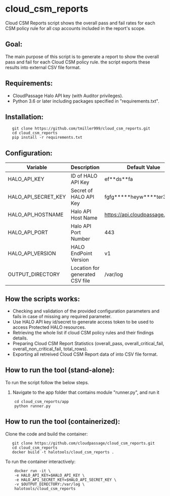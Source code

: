 # cloud_csm_reports
Cloud CSM Reports script shows the overall pass and fail rates for each CSM policy rule for all csp accounts included in the report's scope.

## Goal:
The main purpose of this script is to generate a report to show the overall pass and fail for each Cloud CSM policy rule. the script exports these results into external CSV file format.

## Requirements:
- CloudPassage Halo API key (with Auditor privileges).
- Python 3.6 or later including packages specified in "requirements.txt".

## Installation:

```
   git clone https://github.com/tmiller999/cloud_csm_reports.git
   cd cloud_csm_reports
   pip install -r requirements.txt
```

## Configuration:
| Variable | Description | Default Value |
| -------- | ----- | ----- |
| HALO_API_KEY | ID of HALO API Key | ef\*\*ds\*\*fa |
| HALO_API_SECRET_KEY | Secret of HALO API Key | fgfg\*\*\*\*\*heyw\*\*\*\*ter352\*\*\* |
| HALO_API_HOSTNAME | Halo API Host Name | https://api.cloudpassage.com |
| HALO_API_PORT | Halo API Port Number | 443 |
| HALO_API_VERSION | HALO EndPoint Version | v1 |
| OUTPUT_DIRECTORY | Location for generated CSV file | /var/log |

## How the scripts works:
- Checking and validation of the provided configuration parameters and fails in case of missing any required parameter.
- Use HALO API key id/secret to generate access token to be used to access Protected HALO resources.
- Retrieving the whole list if cloud CSM policy rules and their findings details.
- Preparing Cloud CSM Report Statistics (overall_pass, overall_critical_fail, overall_non_critical_fail, total_rows).
- Exporting all retreived Cloud CSM Report data of into CSV file format.

## How to run the tool (stand-alone):
To run the script follow the below steps.

1.  Navigate to the app folder that contains module "runner.py", and run it

```
    cd cloud_csm_reports/app
    python runner.py
```

## How to run the tool (containerized):
Clone the code and build the container:

```
   git clone https://github.com/cloudpassage/cloud_csm_reports.git
   cd cloud_csm_reports
   docker build -t halotools/cloud_csm_reports .
```

To run the container interactively:

```
    docker run -it \
    -e HALO_API_KEY=$HALO_API_KEY \
    -e HALO_API_SECRET_KEY=$HALO_API_SECRET_KEY \
    -v $OUTPUT_DIRECTORY:/var/log \
    halotools/cloud_csm_reports
```